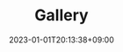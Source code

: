 ---
title: "Gallery"
date: 2023-01-01T20:13:38+09:00
lastmod: 2023-01-01T20:13:38+09:00
draft: true
comments: false
---